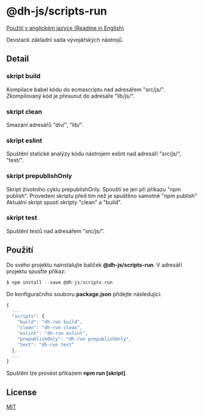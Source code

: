 # @dh-js/scripts-run

[Použití v anglickém jazyce (Readme in English)](https://github.com/hezky/dh-scripts-run/blob/master/README.md)

Devstack základní sada vývojářských nástrojů.

## Detail

### skript build
Kompilace babel kódu do ecmascriptu nad adresářem "src/js/". Zkompilovaný kód je přesunut do adresáře "lib/js/".

### skript clean
Smazání adresářů "div/", "lib/".

### skript eslint
Spuštění statické analýzy kódu nástrojem eslint nad adresáři "src/js/", "test/".

### skript prepublishOnly
Skript životního cyklu prepublishOnly. Spouští se jen při příkazu "npm publish". Provedení skriptu před tím než je spuštěno samotné "npm publish" Aktuální skript spustí skripty "clean" a "build".

### skript test
Spuštění testů nad adresářem "src/js/".

## Použití

Do svého projektu nainstalujte balíček **@dh-js/scripts-run**.
V adresáři projektu spusťte příkaz:
``` javascript
$ npm install --save @dh-js/scripts-run
```

Do konfiguračního souboru **package.json** přidejte následující:
``` javascript
{
  ...
  "scripts": {
    "build": "dh-run build",
    "clean": "dh-run clean",
    "eslint": "dh-run eslint",
    "prepublishOnly": "dh-run prepublishOnly",
    "test": "dh-run test"
  },
  ...
}
```

Spuštění lze provést příkazem **npm run [skript]**.

## License
[MIT](https://choosealicense.com/licenses/mit/)
